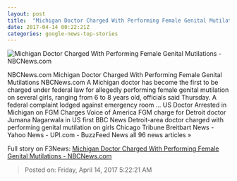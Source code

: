 ```yaml
---
layout: post
title:  "Michigan Doctor Charged With Performing Female Genital Mutilations - NBCNews.com"
date: 2017-04-14 00:22:21Z
categories: google-news-top-stories
---
```


![Michigan Doctor Charged With Performing Female Genital Mutilations - NBCNews.com](https://media2.s-nbcnews.com/j/newscms/2017_15/1964446/170413-dept-justice-mn-1850_9190d460d6c34d49704eda1a2ea2eaa6.nbcnews-fp-1200-800.jpg)

NBCNews.com Michigan Doctor Charged With Performing Female Genital Mutilations NBCNews.com A Michigan doctor has become the first to be charged under federal law for allegedly performing female genital mutilation on several girls, ranging from 6 to 8 years old, officials said Thursday. A federal complaint lodged against emergency room ... US Doctor Arrested in Michigan on FGM Charges Voice of America FGM charge for Detroit doctor Jumana Nagarwala in US first BBC News Detroit-area doctor charged with performing genital mutilation on girls Chicago Tribune Breitbart News - Yahoo News - UPI.com - BuzzFeed News all 96 news articles »


Full story on F3News: [Michigan Doctor Charged With Performing Female Genital Mutilations - NBCNews.com](http://www.f3nws.com/n/rAqJ3C)

> Posted on: Friday, April 14, 2017 5:22:21 AM
